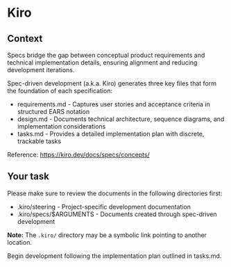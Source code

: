 # Kiro

## Context

Specs bridge the gap between conceptual product requirements and technical implementation details, 
ensuring alignment and reducing development iterations. 

Spec-driven development (a.k.a. Kiro) generates three key files that form the foundation of each specification:

* requirements.md - Captures user stories and acceptance criteria in structured EARS notation
* design.md - Documents technical architecture, sequence diagrams, and implementation considerations
* tasks.md - Provides a detailed implementation plan with discrete, trackable tasks

Reference: <https://kiro.dev/docs/specs/concepts/>

## Your task

Please make sure to review the documents in the following directories first:

* .kiro/steering - Project-specific development documentation
* .kiro/specs/$ARGUMENTS - Documents created through spec-driven development

**Note:** The `.kiro/` directory may be a symbolic link pointing to another location.

Begin development following the implementation plan outlined in tasks.md.
